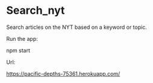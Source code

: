 # Search_nyt
Search articles on the NYT based on a keyword or topic.

Run the app:

npm start

Url:

https://pacific-depths-75361.herokuapp.com/